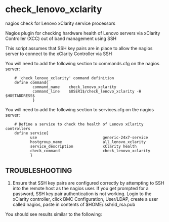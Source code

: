# check_lenovo_xclarity
nagios check for Lenovo xClarity service processors

Nagios plugin for checking hardware health of Lenovo servers via xClarity Controller (XCC) out of band management using SSH

This script assumes that SSH key pairs are in place to allow the nagios server to connect to the xClarity Controller via SSH

You will need to add the following section to commands.cfg on the nagios server:
```
    # 'check_lenovo_xclarity' command definition
    define command{
            command_name    check_lenovo_xclarity
            command_line    $USER1$/check_lenovo_xclarity -H $HOSTADDRESS$
            }
 ```
 
 
You will need to add the following section to services.cfg on the nagios server:
```
    # Define a service to check the health of Lenovo xClarity controllers
    define service{
           use                             generic-24x7-service
           hostgroup_name                  all_lenovo_xclarity
           service_description             xClarity health
           check_command                   check_lenovo_xclarity
           }
```

TROUBLESHOOTING
---------------
1) Ensure that SSH key pairs are configured correctly by attempting to SSH into the remote host as the nagios user.
   If you get prompted for a password, SSH key pair authentication is not working.
   Login to the xClarity controller, click BMC Configuration, User/LDAP, create a user called nagios, paste in contents of $HOME/.ssh/id_rsa.pub 


You should see results similar to the following:
